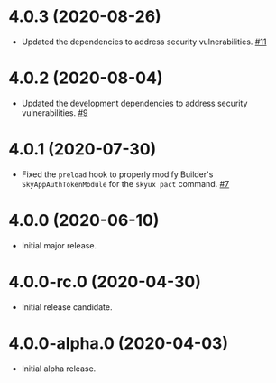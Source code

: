 # 4.0.3 (2020-08-26)

- Updated the dependencies to address security vulnerabilities. [#11](https://github.com/blackbaud/skyux-sdk-builder-plugin-pact/pull/11)

# 4.0.2 (2020-08-04)

- Updated the development dependencies to address security vulnerabilities. [#9](https://github.com/blackbaud/skyux-sdk-builder-plugin-pact/pull/9)

# 4.0.1 (2020-07-30)

- Fixed the `preload` hook to properly modify Builder's `SkyAppAuthTokenModule` for the `skyux pact` command. [#7](https://github.com/blackbaud/skyux-sdk-builder-plugin-pact/pull/7)

# 4.0.0 (2020-06-10)

- Initial major release.

# 4.0.0-rc.0 (2020-04-30)

- Initial release candidate.

# 4.0.0-alpha.0 (2020-04-03)

- Initial alpha release.
